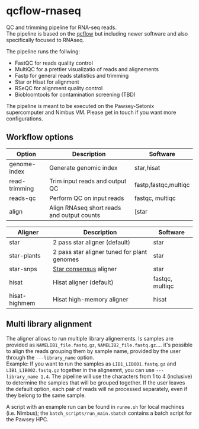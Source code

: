 # qcflow-rnaseq

QC and trimming pipeline for RNA-seq reads.      
The pipeline is based on the [qcflow](https://github.com/ccdmb/qcflow/tree/master) but including newer software and also specifically focused to RNAseq.      

The pipeline runs the follwing:    
* FastQC for reads quality control
* MultiQC for a prettier visualizatio of reads and alignements
* Fastp for general reads statistics and trimming
* Star or Hisat for alignment
* RSeQC for alignment quality control
* Biobloomtools for contamination screening (TBD)

The pipeline is meant to be executed on the Pawsey-Setonix supercomputer and Nimbus VM. Please get in touch if you want more configurations.       

## Workflow options

| Option    | Description | Software  |
| ----------- | ----------- |-----------|
| genome-index | Generate genomic index | star,hisat |
| read-trimming | Trim input reads and output QC | fastp,fastqc,multiqc |
| reads-qc | Perform QC on input reads | fastqc, multiqc |
| align | Align RNAseq short reads and output counts | [star|hisat],multiqc,rnaseqc,featureCounts|

| Aligner     | Description | Software  |
| ----------- | ----------- |-----------|
| star | 2 pass star aligner (default) | star |
| star-plants | 2 pass star aligner tuned for plant genomes | star |
| star-snps | [Star consensus](https://github.com/alexdobin/STAR/blob/master/CHANGES.md#star-277a-----20201228) aligner | star |
| hisat | Hisat aligner (default) | fastqc, multiqc |
| hisat-highmem | Hisat high-memory aligner | hisat |

## Multi library alignment

The aligner allows to run multiple library alignements. Is samples are provided as ```NAMELIB1_file.fastq.gz```, ```NAMELIB2_file.fastq.gz```.... it's possible to align the reads grouping them by sample name, provided by the user through the ```---library_name``` option.      
Example: If you want to run the samples as ```LIB1_LIB001.fastq.gz``` and ```LIB1_LIB002.fastq.gz``` together in the alignemnt, you can use ```---library_name 1,4```. The pipeline will use the characters from 1 to 4 (inclusive) to determine the samples that will be grouped together. If the user leaves the default option, each pair of reads will ne processed separately, even if they belong to the same sample.      

A script with an example run can be found in ```runme.sh``` for local machines (i.e. Nimbus); the ```batch_scripts/run_main.sbatch``` contains a batch script for the Pawsey HPC.    
